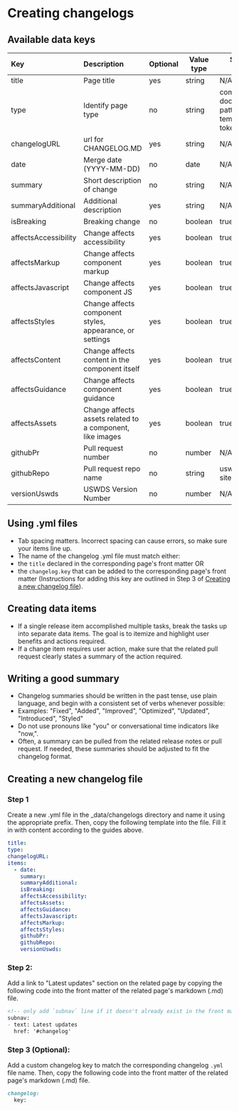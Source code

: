 # Creating changelogs

## Available data keys
| Key | Description | Optional | Value type | Standard values | Displayed |
| :--- | :----------- | -------- | ---------- | --------------- | --------- |
| title | Page title | yes | string| N/A | No |
| type | Identify page type| no | string| component, documentation, pattern, template, token, utility | No |
| changelogURL | url for CHANGELOG.MD | yes | string| N/A | yes |
| date | Merge date (YYYY-MM-DD)| no | date | N/A | yes |
| summary | Short description of change | no | string| N/A | yes |
| summaryAdditional | Additional description | yes | string| N/A | yes |
| isBreaking | Breaking change | no | boolean | true, false | yes |
| affectsAccessibility | Change affects accessibility| yes | boolean | true, false | yes |
| affectsMarkup | Change affects component markup | yes | boolean | true, false | yes |
| affectsJavascript | Change affects component JS | yes | boolean | true, false | yes |
| affectsStyles | Change affects component styles, appearance, or settings | yes | boolean | true, false | yes |
| affectsContent | Change affects content in the component itself | yes | boolean | true, false | yes |
| affectsGuidance | Change affects component guidance| yes | boolean | true, false | yes |
| affectsAssets | Change affects assets related to a component, like images | yes | boolean | true, false | yes |
| githubPr | Pull request number | no | number| N/A | yes |
| githubRepo | Pull request repo name | no | string| uswds, uswds-site | yes |
| versionUswds | USWDS Version Number | no | number| N/A | yes |

## Using .yml files
 - Tab spacing matters. Incorrect spacing can cause errors, so make sure your items line up.
 - The name of the changelog .yml file must match either:
 - the `title` declared in the corresponding page's front matter OR
 - the `changelog.key` that can be added to the corresponding page's front matter (Instructions for adding this key are outlined in Step 3 of [Creating a new changelog file](#creating-a-new-changelog-file)).

## Creating data items
 - If a single release item accomplished multiple tasks, break the tasks up into separate data items. The goal is to itemize and highlight user benefits and actions required.
 - If a change item requires user action, make sure that the related pull request clearly states a summary of the action required.

## Writing a good summary
 - Changelog summaries should be written in the past tense, use plain language, and begin with a consistent set of verbs whenever possible:
 - Examples: "Fixed", "Added", "Improved", "Optimized", "Updated", "Introduced", "Styled"
 - Do not use pronouns like "you" or conversational time indicators like "now,".
 - Often, a summary can be pulled from the related release notes or pull request. If needed, these summaries should be adjusted to fit the changelog format.

## Creating a new changelog file
### Step 1
Create a new .yml file in the _data/changelogs directory and name it using the appropriate prefix. Then, copy the following template into the file. Fill it in with content according to the guides above.

```yaml
title:
type:
changelogURL:
items:
  - date:
    summary:
    summaryAdditional:
    isBreaking:
    affectsAccessibility:
    affectsAssets:
    affectsGuidance:
    affectsJavascript:
    affectsMarkup:
    affectsStyles:
    githubPr:
    githubRepo:
    versionUswds:
```

### Step 2:
Add a link to "Latest updates" section on the related page by copying the following code into the front matter of the related page's markdown (.md) file.

```markdown
<!-- only add `subnav` line if it doesn't already exist in the front matter. -->
subnav:
- text: Latest updates
  href: '#changelog'
```

### Step 3 (Optional):
Add a custom changelog key to match the corresponding changelog `.yml` file name. Then, copy the following code into the front matter of the related page's markdown (.md) file.

```markdown
changelog:
  key:
```
